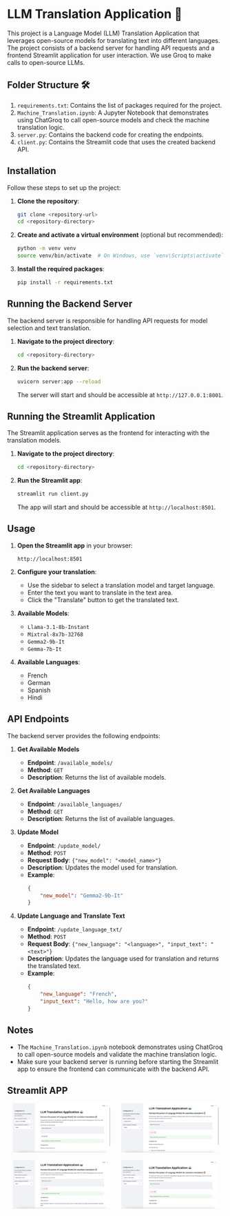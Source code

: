 # LLM Translation Application 🤖

This project is a Language Model (LLM) Translation Application that leverages open-source models for translating text into different languages. The project consists of a backend server for handling API requests and a frontend Streamlit application for user interaction. We use Groq to make calls to open-source LLMs.

## Folder Structure 🛠️

1. `requirements.txt`: Contains the list of packages required for the project.
2. `Machine_Translation.ipynb`: A Jupyter Notebook that demonstrates using ChatGroq to call open-source models and check the machine translation logic.
3. `server.py`: Contains the backend code for creating the endpoints.
4. `client.py`: Contains the Streamlit code that uses the created backend API.

## Installation

Follow these steps to set up the project:

1. **Clone the repository**:
    ```bash
    git clone <repository-url>
    cd <repository-directory>
    ```

2. **Create and activate a virtual environment** (optional but recommended):
    ```bash
    python -m venv venv
    source venv/bin/activate  # On Windows, use `venv\Scripts\activate`
    ```

3. **Install the required packages**:
    ```bash
    pip install -r requirements.txt
    ```

## Running the Backend Server

The backend server is responsible for handling API requests for model selection and text translation.

1. **Navigate to the project directory**:
    ```bash
    cd <repository-directory>
    ```

2. **Run the backend server**:
    ```bash
    uvicorn server:app --reload
    ```

    The server will start and should be accessible at `http://127.0.0.1:8001`.

## Running the Streamlit Application

The Streamlit application serves as the frontend for interacting with the translation models.

1. **Navigate to the project directory**:
    ```bash
    cd <repository-directory>
    ```

2. **Run the Streamlit app**:
    ```bash
    streamlit run client.py
    ```

    The app will start and should be accessible at `http://localhost:8501`.

## Usage

1. **Open the Streamlit app** in your browser:
    ```
    http://localhost:8501
    ```

2. **Configure your translation**:
    - Use the sidebar to select a translation model and target language.
    - Enter the text you want to translate in the text area.
    - Click the "Translate" button to get the translated text.

3. **Available Models**:
    - `Llama-3.1-8b-Instant`
    - `Mixtral-8x7b-32768`
    - `Gemma2-9b-It`
    - `Gemma-7b-It`

4. **Available Languages**:
    - French
    - German
    - Spanish
    - Hindi

## API Endpoints

The backend server provides the following endpoints:

1. **Get Available Models**
    - **Endpoint**: `/available_models/`
    - **Method**: `GET`
    - **Description**: Returns the list of available models.

2. **Get Available Languages**
    - **Endpoint**: `/available_languages/`
    - **Method**: `GET`
    - **Description**: Returns the list of available languages.

3. **Update Model**
    - **Endpoint**: `/update_model/`
    - **Method**: `POST`
    - **Request Body**: `{"new_model": "<model_name>"}`
    - **Description**: Updates the model used for translation.
    - **Example**:
        ```json
        {
            "new_model": "Gemma2-9b-It"
        }
        ```

4. **Update Language and Translate Text**
    - **Endpoint**: `/update_language_txt/`
    - **Method**: `POST`
    - **Request Body**: `{"new_language": "<language>", "input_text": "<text>"}`
    - **Description**: Updates the language used for translation and returns the translated text.
    - **Example**:
        ```json
        {
            "new_language": "French",
            "input_text": "Hello, how are you?"
        }
        ```

## Notes

- The `Machine_Translation.ipynb` notebook demonstrates using ChatGroq to call open-source models and validate the machine translation logic.
- Make sure your backend server is running before starting the Streamlit app to ensure the frontend can communicate with the backend API.

## Streamlit APP

 <div style="display: flex; justify-content: space-around;">
  <img src="Images/1.png" alt="positive" style="width: 45%;"/>
  <img src="Images/2.png" alt="negative" style="width: 45%;"/>
</div>
<br/>
 <div style="display: flex; justify-content: space-around;">
  <img src="Images/3.png" alt="positive" style="width: 45%;"/>
  <img src="Images/4.png" alt="negative" style="width: 45%;"/>
</div>
